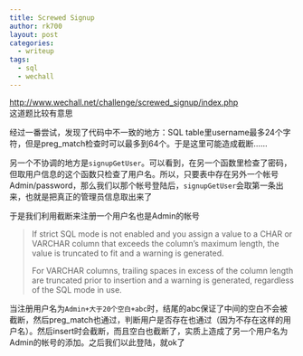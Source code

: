 ```yaml
---
title: Screwed Signup
author: rk700
layout: post
categories:
  - writeup
tags:
  - sql
  - wechall
---
```

<http://www.wechall.net/challenge/screwed_signup/index.php>  
这道题比较有意思

经过一番尝试，发现了代码中不一致的地方：SQL table里username最多24个字符，但是preg_match检查时可以最多到64个。于是这里可能造成截断……

另一个不协调的地方是`signupGetUser`。可以看到，在另一个函数里检查了密码，但取用户信息的这个函数只检查了用户名。所以，只要表中存在另外一个帐号Admin/password，那么我们以那个帐号登陆后，`signupGetUser`会取第一条出来，也就是把真正的管理员信息取出来了

于是我们利用截断来注册一个用户名也是Admin的帐号

> If strict SQL mode is not enabled and you assign a value to a CHAR or VARCHAR column that exceeds the column&#8217;s maximum length, the value is truncated to fit and a warning is generated.
> 
> For VARCHAR columns, trailing spaces in excess of the column length are truncated prior to insertion and a warning is generated, regardless of the SQL mode in use. 

当注册用户名为`Admin+大于20个空白+abc`时，结尾的abc保证了中间的空白不会被截断，然后preg_match也通过，判断用户是否存在也通过（因为不存在这样的用户名）。然后insert时会截断，而且空白也截断了，实质上造成了另一个用户名为Admin的帐号的添加。之后我们以此登陆，就ok了